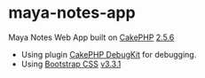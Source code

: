 maya-notes-app
==============

Maya Notes Web App built on [CakePHP](http://cakephp.org) [2.5.6](https://github.com/cakephp/cakephp/releases/tag/2.5.6)

* Using plugin [CakePHP DebugKit](https://github.com/cakephp/debug_kit) for debugging.
* Using [Bootstrap CSS](http://getbootstrap.com) [v3.3.1](https://github.com/twbs/bootstrap/releases/tag/v3.3.1)
